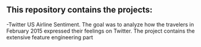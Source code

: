 ## This repository contains the projects:
 -Twitter US Airline Sentiment. The goal was to analyze how the travelers in February 2015 expressed their feelings on Twitter. The project contains the extensive feature engineering part
